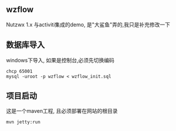 ## wzflow

Nutzwx 1.x 与activiti集成的demo, 是"大鲨鱼"弄的,我只是补充修改一下

## 数据库导入

windows下导入, 如果是控制台,必须先切换编码

```
chcp 65001
mysql -uroot -p wzflow < wzflow_init.sql
```

## 项目启动

这是一个maven工程, 且必须部署在网站的根目录

```
mvn jetty:run
```